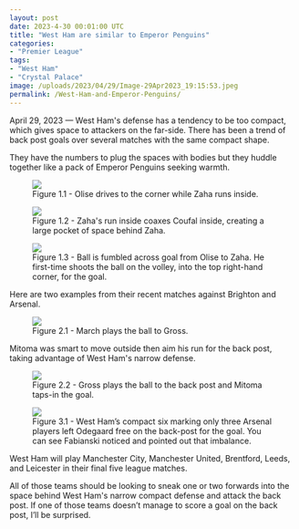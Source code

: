 ```yaml
---
layout: post
date: 2023-4-30 00:01:00 UTC
title: "West Ham are similar to Emperor Penguins"
categories: 
- "Premier League"
tags: 
- "West Ham"
- "Crystal Palace"
image: /uploads/2023/04/29/Image-29Apr2023_19:15:53.jpeg 
permalink: /West-Ham-and-Emperor-Penguins/
---
```


April 29, 2023 — West Ham's defense has a tendency to be too compact, which gives space to attackers on the far-side. There has been a trend of back post goals over several matches with the same compact shape.

<!---more--->

They have the numbers to plug the spaces with bodies but they huddle together like a pack of Emperor Penguins seeking warmth. 

<figure>
    <img src="https://tacticsjournal.com/uploads/2023/04/29/Image-29Apr2023_19:14:59.jpeg">
    <figcaption>Figure 1.1 - Olise drives to the corner while Zaha runs inside.</figcaption>
</figure> 

<figure>
    <img src="https://tacticsjournal.com/uploads/2023/04/29/Image-29Apr2023_19:15:33.jpeg">
    <figcaption>Figure 1.2 - Zaha's run inside coaxes Coufal inside, creating a large pocket of space behind Zaha.</figcaption>
</figure> 

<figure>
    <img src="https://tacticsjournal.com/uploads/2023/04/29/Image-29Apr2023_19:15:53.jpeg">
    <figcaption>Figure 1.3 - Ball is fumbled across goal from Olise to Zaha. He first-time shoots the ball on the volley, into the top right-hand corner, for the goal.</figcaption>
</figure> 

Here are two examples from their recent matches against Brighton and Arsenal.

<figure>
    <img src="https://tacticsjournal.com/uploads/2023/04/29/Image-29Apr2023_19:17:38.jpeg">
    <figcaption>Figure 2.1 - March plays the ball to Gross.</figcaption>
</figure> 

Mitoma was smart to move outside then aim his run for the back post, taking advantage of West Ham's narrow defense.

<figure>
    <img src="https://tacticsjournal.com/uploads/2023/04/29/Image-29Apr2023_19:18:03.jpeg">
    <figcaption>Figure 2.2 - Gross plays the ball to the back post and Mitoma taps-in the goal.</figcaption>
</figure> 

<figure>
    <img src="https://tacticsjournal.com/uploads/2023/04/29/Image-29Apr2023_19:17:07.jpeg">
    <figcaption>Figure 3.1 - West Ham’s compact six marking only three Arsenal players left Odegaard free on the back-post for the goal. You can see Fabianski noticed and pointed out that imbalance.</figcaption>
</figure> 

West Ham will play Manchester City, Manchester United, Brentford, Leeds, and Leicester in their final five league matches. 

All of those teams should be looking to sneak one or two forwards into the space behind West Ham's narrow compact defense and attack the back post. If one of those teams doesn’t manage to score a goal on the back post, I’ll be surprised.

